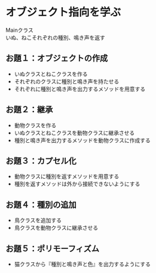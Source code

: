 # オブジェクト指向を学ぶ
Mainクラス  
いぬ、ねこそれぞれの種別、鳴き声を返す

## お題１：オブジェクトの作成
+ いぬクラスとねこクラスを作る
+ それぞれのクラスに種別と鳴き声を持たせる
+ それぞれに種別と鳴き声を出力するメソッドを用意する

## お題２：継承
+ 動物クラスを作る
+ いぬクラスとねこクラスを動物クラスに継承させる
+ 種別と鳴き声を出力するメソッドを動物クラスに作成する

## お題３：カプセル化
+ 動物クラスに種別を返すメソッドを用意する
+ 種別を返すメソッドは外から接続できないようにする

## お題４：種別の追加
+ 鳥クラスを追加する
+ 鳥クラスを動物クラスに継承させる

## お題５：ポリモーフィズム
+ 猫クラスから『種別と鳴き声と色』を出力するようにする
